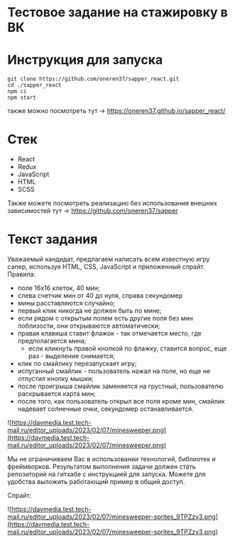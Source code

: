 # Тестовое задание на стажировку в ВК
# Инструкция для запуска

```
git clone https://github.com/oneren37/sapper_react.git
cd ./sapper_react
npm ci
npm start
```

также можно посмотреть тут -> https://oneren37.github.io/sapper_react/

# Стек
- React
- Redux
- JavaScript
- HTML
- SCSS

Также можете посмотреть реализацию без использования внешних зависимостей тут -> https://github.com/oneren37/sapper

# Текст задания

Уважаемый кандидат, предлагаем написать всем известную игру сапер, используя HTML, CSS, JavaScript и приложенный спрайт.
Правила:

- поле 16x16 клеток, 40 мин;
- слева счетчик мин от 40 до нуля, справа секундомер
- мины расставляются случайно;
- первый клик никогда не должен быть по мине;
- если рядом с открытым полем есть другие поля без мин поблизости, они открываются автоматически;
- правая клавиша ставит флажок - так отмечается место, где предполагается мина;
    - если кликнуть правой кнопкой по флажку, ставится вопрос, еще раз - выделение снимается;
- клик по смайлику перезапускает игру;
- испуганный смайлик - пользователь нажал на поле, но еще не отпустил кнопку мышки;
- после проигрыша смайлик заменяется на грустный, пользователю раскрывается карта мин;
- после того, как пользователь открыл все поля кроме мин, смайлик надевает солнечные очки, секундомер останавливается.

![https://davmedia.test.tech-mail.ru/editor_uploads/2023/02/07/minesweeper.png](https://davmedia.test.tech-mail.ru/editor_uploads/2023/02/07/minesweeper.png)

Мы не ограничиваем Вас в использовании технологий, библиотек и фреймворков. Результатом выполнения задачи должен стать репозиторий на гитхабе с инструкцией для запуска. Можете для удобства выложить работающий пример в общий доступ.

Спрайт:

![https://davmedia.test.tech-mail.ru/editor_uploads/2023/02/07/minesweeper-sprites_9TPZzv3.png](https://davmedia.test.tech-mail.ru/editor_uploads/2023/02/07/minesweeper-sprites_9TPZzv3.png)
